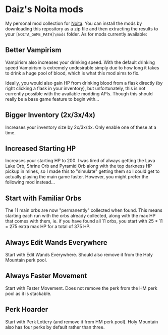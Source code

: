 # Daiz's Noita mods

My personal mod collection for [Noita](https://noitagame.com/). You can install the mods by downloading this repository as a zip file and then extracting the results to your `[NOITA_GAME_PATH]\mods` folder. As for mods currently available:

## Better Vampirism

Vampirism also increases your drinking speed. With the default drinking speed Vampirism is extremely undesirable simply due to how long it takes to drink a huge pool of blood, which is what this mod aims to fix.

Ideally, you would also gain HP from drinking blood from a flask directly (by right clicking a flask in your inventory), but unfortunately, this is not currently possible with the available modding APIs. Though this should really be a base game feature to begin with...

## Bigger Inventory (2x/3x/4x)

Increases your inventory size by 2x/3x/4x. Only enable one of these at a time.

## Increased Starting HP

Increases your starting HP to 200. I was tired of always getting the Lava Lake Orb, Shrine Orb and Pyramid Orb along with the top darkness HP pickup in mines, so I made this to "simulate" getting them so I could get to actually playing the main game faster. However, you might prefer the following mod instead...

## Start with Familiar Orbs

The 11 main orbs are now "permanently" collected when found. This means starting each run with the orbs already collected, along with the max HP that comes with them, ie. if you have found all 11 orbs, you start with 25 \* 11 = 275 extra max HP for a total of 375 HP.

## Always Edit Wands Everywhere

Start with Edit Wands Everywhere. Should also remove it from the Holy Mountain perk pool.

## Always Faster Movement

Start with Faster Movement. Does not remove the perk from the HM perk pool as it is stackable.

## Perk Hoarder

Start with Perk Lottery (and remove it from HM perk pool). Holy Mountain also has four perks by default rather than three.
